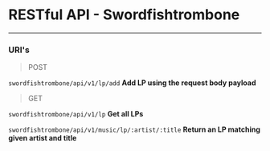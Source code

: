 # RESTful API - Swordfishtrombone
---

### URI's

> POST

`swordfishtrombone/api/v1/lp/add`
**Add LP using the request body payload**

> GET

`swordfishtrombone/api/v1/lp`
**Get all LPs**

`swordfishtrombone/api/v1/music/lp/:artist/:title`
**Return an LP matching given artist and title**


